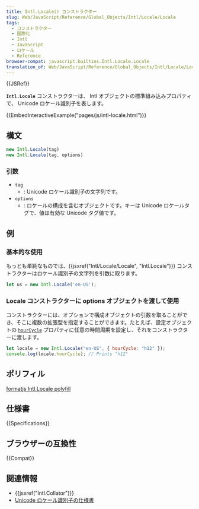 ```yaml
---
title: Intl.Locale() コンストラクター
slug: Web/JavaScript/Reference/Global_Objects/Intl/Locale/Locale
tags:
  - コンストラクター
  - 国際化
  - Intl
  - JavaScript
  - ロケール
  - Reference
browser-compat: javascript.builtins.Intl.Locale.Locale
translation_of: Web/JavaScript/Reference/Global_Objects/Intl/Locale/Locale
---
```

{{JSRef}}

**`Intl.Locale`** コンストラクターは、 Intl オブジェクトの標準組み込みプロパティで、 Unicode ロケール識別子を表します。

{{EmbedInteractiveExample("pages/js/intl-locale.html")}}


## 構文

```js
new Intl.Locale(tag)
new Intl.Locale(tag, options)
```

### 引数

- `tag`
  - : Unicode ロケール識別子の文字列です。
- `options`
  - : ロケールの構成を含むオブジェクトです。キーは Unicode ロケールタグで、値は有効な Unicode タグ値です。

## 例

### 基本的な使用

もっとも単純なものでは、{{jsxref("Intl/Locale/Locale", "Intl.Locale")}} コンストラクターはロケール識別子の文字列を引数に取ります。

```js
let us = new Intl.Locale('en-US');
```

### Locale コンストラクターに options オブジェクトを渡して使用

コンストラクターには、オプションで構成オブジェクトの引数を取ることができ、そこに複数の拡張型を指定することができます。たとえば、設定オブジェクトの [`hourCycle`](/ja/docs/Web/JavaScript/Reference/Global_Objects/Intl/Locale/hourCycle) プロパティに任意の時間周期を設定し、それをコンストラクターに渡します。

```js
let locale = new Intl.Locale("en-US", { hourCycle: "h12" });
console.log(locale.hourCycle); // Prints "h12"
```

## ポリフィル

[formatjs Intl.Locale
polyfill](https://formatjs.io/docs/polyfills/intl-locale)

## 仕様書

{{Specifications}}

## ブラウザーの互換性

{{Compat}}

## 関連情報

- {{jsxref("Intl.Collator")}}
- [Unicode ロケール識別子の仕様書](https://www.unicode.org/reports/tr35/#Canonical_Unicode_Locale_Identifiers)
